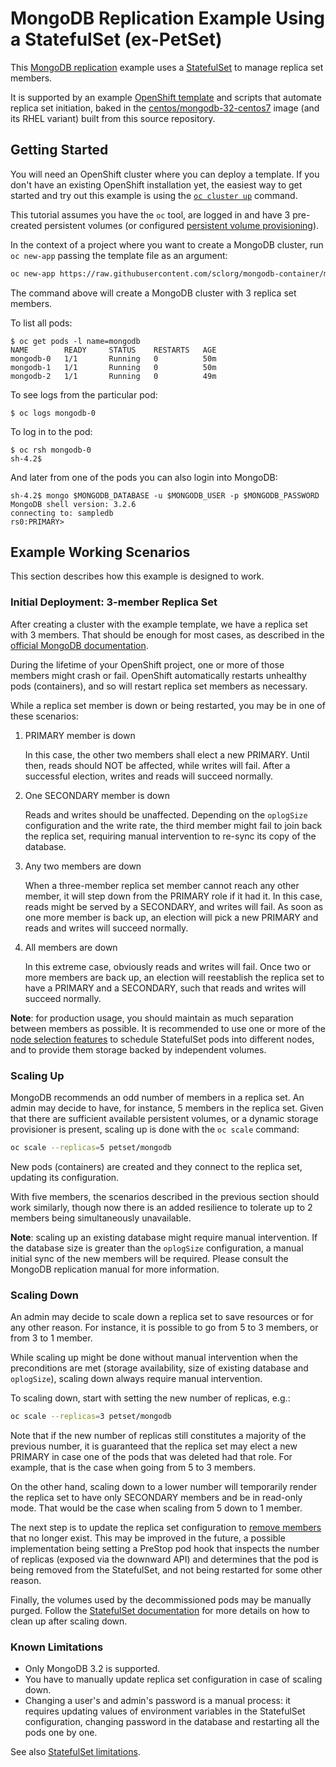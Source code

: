 # MongoDB Replication Example Using a StatefulSet (ex-PetSet)

This [MongoDB replication](https://docs.mongodb.com/manual/replication/) example
uses a [StatefulSet](https://kubernetes.io/docs/concepts/abstractions/controllers/statefulsets/)
to manage replica set members.

It is supported by an example [OpenShift
template](https://docs.openshift.org/latest/dev_guide/templates.html) and
scripts that automate replica set initiation, baked in the
[centos/mongodb-32-centos7](https://hub.docker.com/r/centos/mongodb-32-centos7/)
image (and its RHEL variant) built from this source repository.

## Getting Started

You will need an OpenShift cluster where you can deploy a template. If you don't
have an existing OpenShift installation yet, the easiest way to get started and
try out this example is using the
[`oc cluster up`](https://github.com/openshift/origin/blob/master/docs/cluster_up_down.md)
command.

This tutorial assumes you have the `oc` tool, are logged in and have 3
pre-created persistent volumes (or configured [persistent volume
provisioning](https://docs.openshift.org/latest/install_config/persistent_storage/dynamically_provisioning_pvs.html)).

In the context of a project where you want to create a MongoDB cluster, run
`oc new-app` passing the template file as an argument:

```bash
oc new-app https://raw.githubusercontent.com/sclorg/mongodb-container/master/examples/petset/mongodb-petset-persistent.yaml
```

The command above will create a MongoDB cluster with 3 replica set members.

To list all pods:

```console
$ oc get pods -l name=mongodb
NAME        READY     STATUS    RESTARTS   AGE
mongodb-0   1/1       Running   0          50m
mongodb-1   1/1       Running   0          50m
mongodb-2   1/1       Running   0          49m
```

To see logs from the particular pod:

```console
$ oc logs mongodb-0
```

To log in to the pod:

```console
$ oc rsh mongodb-0
sh-4.2$
```

And later from one of the pods you can also login into MongoDB:

```console
sh-4.2$ mongo $MONGODB_DATABASE -u $MONGODB_USER -p $MONGODB_PASSWORD
MongoDB shell version: 3.2.6
connecting to: sampledb
rs0:PRIMARY>
```

## Example Working Scenarios

This section describes how this example is designed to work.

### Initial Deployment: 3-member Replica Set

After creating a cluster with the example template, we have a replica set with 3
members. That should be enough for most cases, as described in the
[official MongoDB documentation](https://docs.mongodb.com/manual/tutorial/deploy-replica-set/#overview).

During the lifetime of your OpenShift project, one or more of those members
might crash or fail. OpenShift automatically restarts unhealthy pods
(containers), and so will restart replica set members as necessary.

While a replica set member is down or being restarted, you may be in one of
these scenarios:

1. PRIMARY member is down

    In this case, the other two members shall elect a new PRIMARY. Until then,
    reads should NOT be affected, while writes will fail. After a successful
    election, writes and reads will succeed normally.

2. One SECONDARY member is down

    Reads and writes should be unaffected. Depending on the `oplogSize`
    configuration and the write rate, the third member might fail to join back
    the replica set, requiring manual intervention to re-sync its copy of the
    database.

3. Any two members are down

    When a three-member replica set member cannot reach any other member, it
    will step down from the PRIMARY role if it had it. In this case, reads might
    be served by a SECONDARY, and writes will fail. As soon as one more member
    is back up, an election will pick a new PRIMARY and reads and writes will
    succeed normally.

4. All members are down

    In this extreme case, obviously reads and writes will fail. Once two or more
    members are back up, an election will reestablish the replica set to have a
    PRIMARY and a SECONDARY, such that reads and writes will succeed normally.

**Note**: for production usage, you should maintain as much separation between
members as possible. It is recommended to use one or more of the
[node selection features](http://kubernetes.io/docs/user-guide/node-selection/)
to schedule StatefulSet pods into different nodes, and to provide them storage backed
by independent volumes.

### Scaling Up

MongoDB recommends an odd number of members in a replica set. An admin may
decide to have, for instance, 5 members in the replica set. Given that there are
sufficient available persistent volumes, or a dynamic storage provisioner is
present, scaling up is done with the `oc scale` command:

```bash
oc scale --replicas=5 petset/mongodb
```

New pods (containers) are created and they connect to the replica set, updating
its configuration.

With five members, the scenarios described in the previous section should work
similarly, though now there is an added resilience to tolerate up to 2 members
being simultaneously unavailable.

**Note**: scaling up an existing database might require manual intervention. If
the database size is greater than the `oplogSize` configuration, a manual
initial sync of the new members will be required. Please consult the MongoDB
replication manual for more information.

### Scaling Down

An admin may decide to scale down a replica set to save resources or for any
other reason. For instance, it is possible to go from 5 to 3 members, or from 3
to 1 member.

While scaling up might be done without manual intervention when the
preconditions are met (storage availability, size of existing database and
`oplogSize`), scaling down always require manual intervention.

To scaling down, start with setting the new number of replicas, e.g.:

```bash
oc scale --replicas=3 petset/mongodb
```

Note that if the new number of replicas still constitutes a majority of the
previous number, it is guaranteed that the replica set may elect a new PRIMARY
in case one of the pods that was deleted had that role. For example, that is the
case when going from 5 to 3 members.

On the other hand, scaling down to a lower number will temporarily render the
replica set to have only SECONDARY members and be in read-only mode. That would
be the case when scaling from 5 down to 1 member.

The next step is to update the replica set configuration to
[remove members](https://docs.mongodb.com/manual/tutorial/remove-replica-set-member/)
that no longer exist. This may be improved in the future, a possible
implementation being setting a PreStop pod hook that inspects the number of
replicas (exposed via the downward API) and determines that the pod is being
removed from the StatefulSet, and not being restarted for some other reason.

Finally, the volumes used by the decommissioned pods may be manually purged.
Follow the [StatefulSet documentation](https://kubernetes.io/docs/tasks/manage-stateful-set/deleting-a-statefulset/)
for more details on how to clean up after scaling down.

### Known Limitations

* Only MongoDB 3.2 is supported.
* You have to manually update replica set configuration in case of scaling down.
* Changing a user's and admin's password is a manual process: it requires
  updating values of environment variables in the StatefulSet configuration,
  changing password in the database and restarting all the pods one by one.

See also [StatefulSet limitations](https://kubernetes.io/docs/concepts/abstractions/controllers/statefulsets/#limitations).
